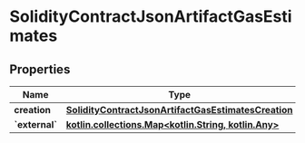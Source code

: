 
# SolidityContractJsonArtifactGasEstimates

## Properties
Name | Type | Description | Notes
------------ | ------------- | ------------- | -------------
**creation** | [**SolidityContractJsonArtifactGasEstimatesCreation**](SolidityContractJsonArtifactGasEstimatesCreation.md) |  |  [optional]
**&#x60;external&#x60;** | [**kotlin.collections.Map&lt;kotlin.String, kotlin.Any&gt;**](kotlin.Any.md) |  |  [optional]



